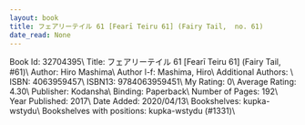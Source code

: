 ```yaml
---
layout: book
title: フェアリーテイル 61 [Fearī Teiru 61] (Fairy Tail,  no. 61)
date_read: None
---
```


Book Id: 32704395\ 
Title: フェアリーテイル 61 [Fearī Teiru 61] (Fairy Tail, #61)\ 
Author: Hiro Mashima\ 
Author l-f: Mashima, Hiro\ 
Additional Authors: \ 
ISBN: 4063959457\ 
ISBN13: 9784063959451\ 
My Rating: 0\ 
Average Rating: 4.30\ 
Publisher: Kodansha\ 
Binding: Paperback\ 
Number of Pages: 192\ 
Year Published: 2017\ 
Date Added: 2020/04/13\ 
Bookshelves: kupka-wstydu\ 
Bookshelves with positions: kupka-wstydu (#1331)\ 

